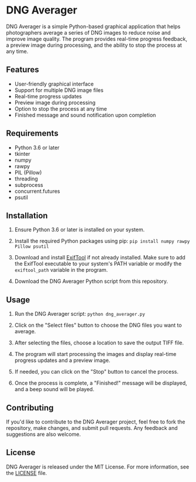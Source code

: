 # DNG Averager

DNG Averager is a simple Python-based graphical application that helps photographers average a series of DNG images to reduce noise and improve image quality. The program provides real-time progress feedback, a preview image during processing, and the ability to stop the process at any time.

## Features

- User-friendly graphical interface
- Support for multiple DNG image files
- Real-time progress updates
- Preview image during processing
- Option to stop the process at any time
- Finished message and sound notification upon completion

## Requirements

- Python 3.6 or later
- tkinter
- numpy
- rawpy
- PIL (Pillow)
- threading
- subprocess
- concurrent.futures
- psutil

## Installation

1. Ensure Python 3.6 or later is installed on your system.

2. Install the required Python packages using pip: `pip install numpy rawpy Pillow psutil`

3. Download and install [ExifTool](https://exiftool.org/) if not already installed. Make sure to add the ExifTool executable to your system's PATH variable or modify the `exiftool_path` variable in the program.

4. Download the DNG Averager Python script from this repository.

## Usage

1. Run the DNG Averager script: `python dng_averager.py`

2. Click on the "Select files" button to choose the DNG files you want to average.

3. After selecting the files, choose a location to save the output TIFF file.

4. The program will start processing the images and display real-time progress updates and a preview image.

5. If needed, you can click on the "Stop" button to cancel the process.

6. Once the process is complete, a "Finished!" message will be displayed, and a beep sound will be played.

## Contributing

If you'd like to contribute to the DNG Averager project, feel free to fork the repository, make changes, and submit pull requests. Any feedback and suggestions are also welcome.

## License

DNG Averager is released under the MIT License. For more information, see the [LICENSE](LICENSE) file.
